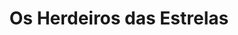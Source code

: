 ---
Numero: 262
title: Os Herdeiros das Estrelas
Autor: Clifford D Simak
Co-autor: 
Ano-de-Publicacao: 1979
Titulo-original: A Heritage of Stars
Tradutor: Eurico da Fonseca
Co-tradutor: 
Ano-de-edicao: 1977
alias: Clifford-D-Simak
Autor2-alias: 
Tradutor1-alias: Eurico-da-Fonseca
Tradutor2-alias: 
Titulo-link: 262-Os-Herdeiros-das-Estrelas
Capa: António Pedro
pags: 221
Capa-link: Antonio-Pedro
---